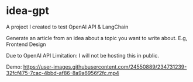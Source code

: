 # idea-gpt
A project I created to test OpenAI API &amp; LangChain

Generate an article from an idea about a topic you want to write about. E.g, Frontend Design

Due to OpenAI API Limitation: I will not be hosting this in public.

Demo: https://user-images.githubusercontent.com/24550889/234731239-32fcf475-7cac-4bbd-af86-8a9a6956f2fc.mp4

